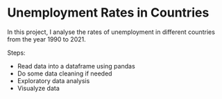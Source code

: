 # Unemployment Rates in Countries
In this project, I analyse the rates of unemployment in different countries from the year 1990 to 2021.

Steps:
* Read data into a dataframe using pandas
* Do some data cleaning if needed
* Exploratory data analysis
* Visualyze data

